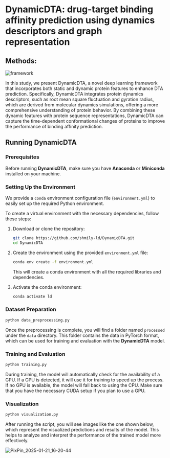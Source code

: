 # DynamicDTA: drug-target binding affinity prediction using dynamics descriptors and graph representation



## Methods: 

![framework](https://gitee.com/faith22/typora/raw/master/img/202501211606674.png)

In this study, we present DynamicDTA, a novel deep learning framework that incorporates
both static and dynamic protein features to enhance DTA prediction. Specifically, DynamicDTA
integrates protein dynamics descriptors, such as root mean square fluctuation and gyration radius, which are derived from molecular dynamics simulations, offering a more comprehensive understanding of protein behavior. By combining these dynamic features with protein sequence representations, DynamicDTA can capture the time-dependent conformational changes of proteins to improve the performance of binding affinity prediction.



## Running DynamicDTA

### Prerequisites

Before running **DynamicDTA**, make sure you have **Anaconda** or **Miniconda** installed on your machine.



### Setting Up the Environment

We provide a `conda` environment configuration file (`environment.yml`) to easily set up the required Python environment.

To create a virtual environment with the necessary dependencies, follow these steps:

1. Download or clone the repository:

   ```bash
   git clone https://github.com/shmily-ld/DynamicDTA.git
   cd DynamicDTA
   ```

2. Create the environment using the provided `environment.yml` file:

   ```bash
   conda env create -f environment.yml
   ```

   This will create a conda environment with all the required libraries and dependencies.

3. Activate the conda environment:

   ```bash
   conda activate ld
   ```



### Dataset Preparation

```bash
python data_preprocessing.py
```

Once the preprocessing is complete, you will find a folder named `processed` under the `data` directory. This folder contains the data in PyTorch format, which can be used for training and evaluation with the **DynamicDTA** model.



### Training and Evaluation

```bash
python training.py
```

During training, the model will automatically check for the availability of a GPU. If a GPU is detected, it will use it for training to speed up the process. If no GPU is available, the model will fall back to using the CPU. Make sure that you have the necessary CUDA setup if you plan to use a GPU.



### Visualization

```bash
python visualization.py
```

After running the script, you will see images like the one shown below, which represent the visualized predictions and results of the model. This helps to analyze and interpret the performance of the trained model more effectively.

![PixPin_2025-01-21_16-20-44](https://gitee.com/faith22/typora/raw/master/img/202501211620742.png)